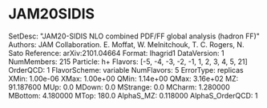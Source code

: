 # JAM20SIDIS


SetDesc:         "JAM20-SIDIS NLO combined PDF/FF global analysis (hadron FF)"
Authors:         JAM Collaboration. E. Moffat, W. Melnitchouk, T. C. Rogers, N. Sato
Reference:       arXiv:2101.04664
Format:          lhagrid1
DataVersion:     1
NumMembers:      215
Particle:        h+
Flavors:         [-5, -4, -3, -2, -1, 1, 2, 3, 4, 5, 21]
OrderQCD:        1
FlavorScheme:    variable
NumFlavors:      5
ErrorType:       replicas
XMin:            1.00e-06
XMax:            1.00e+00
QMin:            1.14e+00
QMax:            3.16e+02
MZ:              91.187600
MUp:             0.0
MDown:           0.0
MStrange:        0.0
MCharm:          1.280000
MBottom:         4.180000
MTop:            180.0
AlphaS_MZ:       0.118000
AlphaS_OrderQCD: 1




